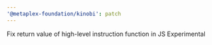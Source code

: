 ```yaml
---
'@metaplex-foundation/kinobi': patch
---
```


Fix return value of high-level instruction function in JS Experimental

